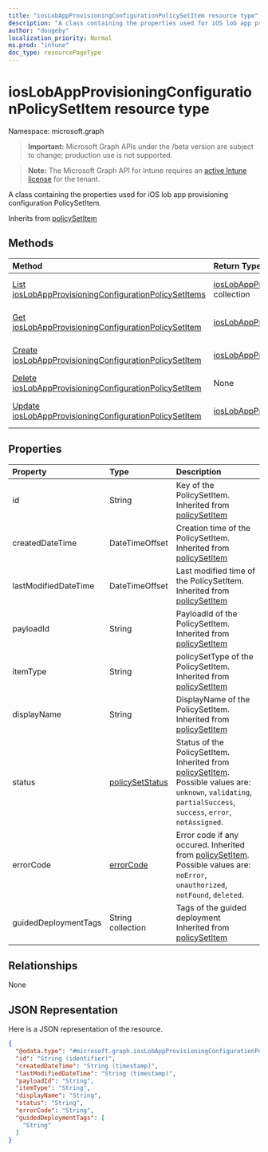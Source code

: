 ```yaml
---
title: "iosLobAppProvisioningConfigurationPolicySetItem resource type"
description: "A class containing the properties used for iOS lob app provisioning configuration PolicySetItem."
author: "dougeby"
localization_priority: Normal
ms.prod: "intune"
doc_type: resourcePageType
---
```


# iosLobAppProvisioningConfigurationPolicySetItem resource type

Namespace: microsoft.graph

> **Important:** Microsoft Graph APIs under the /beta version are subject to change; production use is not supported.

> **Note:** The Microsoft Graph API for Intune requires an [active Intune license](https://go.microsoft.com/fwlink/?linkid=839381) for the tenant.

A class containing the properties used for iOS lob app provisioning configuration PolicySetItem.


Inherits from [policySetItem](../resources/intune-policyset-policysetitem.md)

## Methods
|Method|Return Type|Description|
|:---|:---|:---|
|[List iosLobAppProvisioningConfigurationPolicySetItems](../api/intune-policyset-ioslobappprovisioningconfigurationpolicysetitem-list.md)|[iosLobAppProvisioningConfigurationPolicySetItem](../resources/intune-policyset-ioslobappprovisioningconfigurationpolicysetitem.md) collection|List properties and relationships of the [iosLobAppProvisioningConfigurationPolicySetItem](../resources/intune-policyset-ioslobappprovisioningconfigurationpolicysetitem.md) objects.|
|[Get iosLobAppProvisioningConfigurationPolicySetItem](../api/intune-policyset-ioslobappprovisioningconfigurationpolicysetitem-get.md)|[iosLobAppProvisioningConfigurationPolicySetItem](../resources/intune-policyset-ioslobappprovisioningconfigurationpolicysetitem.md)|Read properties and relationships of the [iosLobAppProvisioningConfigurationPolicySetItem](../resources/intune-policyset-ioslobappprovisioningconfigurationpolicysetitem.md) object.|
|[Create iosLobAppProvisioningConfigurationPolicySetItem](../api/intune-policyset-ioslobappprovisioningconfigurationpolicysetitem-create.md)|[iosLobAppProvisioningConfigurationPolicySetItem](../resources/intune-policyset-ioslobappprovisioningconfigurationpolicysetitem.md)|Create a new [iosLobAppProvisioningConfigurationPolicySetItem](../resources/intune-policyset-ioslobappprovisioningconfigurationpolicysetitem.md) object.|
|[Delete iosLobAppProvisioningConfigurationPolicySetItem](../api/intune-policyset-ioslobappprovisioningconfigurationpolicysetitem-delete.md)|None|Deletes a [iosLobAppProvisioningConfigurationPolicySetItem](../resources/intune-policyset-ioslobappprovisioningconfigurationpolicysetitem.md).|
|[Update iosLobAppProvisioningConfigurationPolicySetItem](../api/intune-policyset-ioslobappprovisioningconfigurationpolicysetitem-update.md)|[iosLobAppProvisioningConfigurationPolicySetItem](../resources/intune-policyset-ioslobappprovisioningconfigurationpolicysetitem.md)|Update the properties of a [iosLobAppProvisioningConfigurationPolicySetItem](../resources/intune-policyset-ioslobappprovisioningconfigurationpolicysetitem.md) object.|

## Properties
|Property|Type|Description|
|:---|:---|:---|
|id|String|Key of the PolicySetItem. Inherited from [policySetItem](../resources/intune-policyset-policysetitem.md)|
|createdDateTime|DateTimeOffset|Creation time of the PolicySetItem. Inherited from [policySetItem](../resources/intune-policyset-policysetitem.md)|
|lastModifiedDateTime|DateTimeOffset|Last modified time of the PolicySetItem. Inherited from [policySetItem](../resources/intune-policyset-policysetitem.md)|
|payloadId|String|PayloadId of the PolicySetItem. Inherited from [policySetItem](../resources/intune-policyset-policysetitem.md)|
|itemType|String|policySetType of the PolicySetItem. Inherited from [policySetItem](../resources/intune-policyset-policysetitem.md)|
|displayName|String|DisplayName of the PolicySetItem. Inherited from [policySetItem](../resources/intune-policyset-policysetitem.md)|
|status|[policySetStatus](../resources/intune-policyset-policysetstatus.md)|Status of the PolicySetItem. Inherited from [policySetItem](../resources/intune-policyset-policysetitem.md). Possible values are: `unknown`, `validating`, `partialSuccess`, `success`, `error`, `notAssigned`.|
|errorCode|[errorCode](../resources/intune-policyset-errorcode.md)|Error code if any occured. Inherited from [policySetItem](../resources/intune-policyset-policysetitem.md). Possible values are: `noError`, `unauthorized`, `notFound`, `deleted`.|
|guidedDeploymentTags|String collection|Tags of the guided deployment Inherited from [policySetItem](../resources/intune-policyset-policysetitem.md)|

## Relationships
None

## JSON Representation
Here is a JSON representation of the resource.
<!-- {
  "blockType": "resource",
  "keyProperty": "id",
  "@odata.type": "microsoft.graph.iosLobAppProvisioningConfigurationPolicySetItem"
}
-->
``` json
{
  "@odata.type": "#microsoft.graph.iosLobAppProvisioningConfigurationPolicySetItem",
  "id": "String (identifier)",
  "createdDateTime": "String (timestamp)",
  "lastModifiedDateTime": "String (timestamp)",
  "payloadId": "String",
  "itemType": "String",
  "displayName": "String",
  "status": "String",
  "errorCode": "String",
  "guidedDeploymentTags": [
    "String"
  ]
}
```






